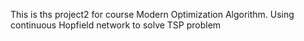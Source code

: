 This is ths project2 for course Modern Optimization Algorithm.
Using continuous Hopfield network to solve TSP problem

